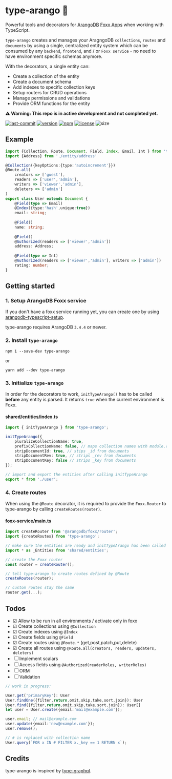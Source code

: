 # type-arango 🥑

Powerful tools and decorators for [ArangoDB](https://www.arangodb.com) [Foxx Apps](https://docs.arangodb.com/3.4/Manual/Foxx/) when working with TypeScript.

`type-arango` creates and manages your AragngoDB `collections`, `routes` and `documents` by using a single, centralized entity system which can be consumed by any `backend`, `frontend`, and / or `Foxx service` - no need to have environment specific schemas anymore.

With the decorators, a single entity can:
- Create a collection of the entity
- Create a document schema
- Add indexes to specific collection keys
- Setup routers for CRUD operations
- Manage permissions and validations
- Provide ORM functions for the entity

**⚠ Warning: This repo is in active development and not completed yet.**

[![last-commit][github-last-commit]][github-last-commit-url]
[![version][github-version]][github-version-url]
[![npm][npm-badge]][npm-badge-url]
[![license][npm-license]][npm-license-url]
![size][shields-size]

## Example

```ts
import {Collection, Route, Document, Field, Index, Email, Int } from 'type-arango'
import {Address} from './entity/address'

@Collection({keyOptions:{type:'autoincrement'}})
@Route.all(
    creators => ['guest'],
    readers => ['user','admin'],
    writers => ['viewer','admin'],
    deleters => ['admin']
)
export class User extends Document {
    @Field(type => Email)
    @Index({type:'hash',unique:true})
    email: string;
    
    @Field()
    name: string;
    
    @Field()
    @Authorized(readers => ['viewer','admin'])
    address: Address;
    
    @Field(type => Int)
    @Authorized(readers => ['viewer','admin'], writers => ['admin'])
    rating: number;
}
```


## Getting started
### 1. Setup ArangoDB Foxx service
If you don't have a foxx service running yet, you can create one by using [arangodb-typescript-setup](https://github.com/RienNeVaPlus/arangodb-typescript-setup).

type-arango requires ArangoDB `3.4.4` or newer.

### 2. Install `type-arango`
```
npm i --save-dev type-arango
```
or
```
yarn add --dev type-arango
```


### 3. Initialize `type-arango`

In order for the decorators to work, `initTypeArango()` has to be called **before** any entity is parsed. It returns `true` when the current environment is Foxx.

#### shared/entities/index.ts
```ts
import { initTypeArango } from 'type-arango';

initTypeArango({
	pluralizeCollectionName: true,
	prefixCollectionName: false, // maps collection names with module.context.collectionName
	stripDocumentId: true, // stips _id from documents
	stripDocumentRev: true, // strips _rev from documents
	stripDocumentKey: false // strips _key from documents
});

// import and export the entities after calling initTypeArango
export * from './user';
```

### 4. Create routes
When using the `@Route` decorator, it is required to provide the `Foxx.Router` to type-arango by calling `createRoutes(router)`.

#### foxx-service/main.ts
```ts
import createRouter from '@arangodb/foxx/router';
import {createRoutes} from 'type-arango';

// make sure the entities are ready and initTypeArango has been called
import * as _Entities from 'shared/entities';

// create the Foxx router
const router = createRouter();

// tell type-arango to create routes defined by @Route
createRoutes(router);

// custom routes stay the same
router.get(...);
```

## Todos

- ☑ Allow to be run in all environments / activate only in foxx
- ☑ Create collections using `@Collection`
- ☑ Create indexes using `@Index`
- ☑ Create fields using `@Field`
- ☑ Create routes using `@Route.*` (get,post,patch,put,delete)
- ☑ Create all routes using `@Route.all(creators, readers, updaters, deleters)`
- ☐ Implement scalars
- ☐ Access fields using `@Authorized(readerRoles, writerRoles)`
- ☐ ORM
- ☐ Validation

```ts
// work in progress:

User.get('primaryKey'): User
User.findOne({filter,return,omit,skip,take,sort,join}): User
User.find({filter,return,omit,skip,take,sort,join}): User[]
let user = User.create({email:'mail@example.com'});

user.email; // mail@example.com
user.update({email:'new@example.com'});
user.remove();

// # is replaced with collection name
User.query(`FOR x IN # FILTER x._key == 1 RETURN x`);
```

## Credits
type-arango is inspired by [type-graphql](https://github.com/19majkel94/type-graphql).


[github-version]: https://img.shields.io/github/package-json/v/riennevaplus/type-arango.svg
[github-version-url]: https://github.com/RienNeVaPlus/type-arango/blob/master/package.json
[github-last-commit]: https://img.shields.io/github/last-commit/riennevaplus/type-arango.svg
[github-last-commit-url]: https://github.com/RienNeVaPlus/type-arango/commits/master
[npm-badge]: https://img.shields.io/npm/v/type-arango.svg
[npm-badge-url]: https://www.npmjs.com/package/type-arango
[npm-license]: https://img.shields.io/npm/l/type-arango.svg
[npm-license-url]: https://github.com/ionic-team/stencil/blob/master/LICENSE
[shields-size]: https://img.shields.io/github/repo-size/riennevaplus/type-arango.svg